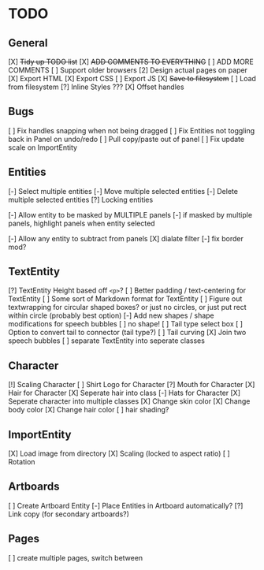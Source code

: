 

# TODO

## General

[X] ~~Tidy up TODO list~~
[X] ~~ADD COMMENTS TO EVERYTHING~~
[ ] ADD MORE COMMENTS
[ ] Support older browsers
[2] Design actual pages on paper
[X] Export HTML
[X] Export CSS
[ ] Export JS
[X] ~~Save to filesystem~~
[ ] Load from filesystem
[?] Inline Styles ???
[X] Offset handles

## Bugs

[ ] Fix handles snapping when not being dragged
[ ] Fix Entities not toggling back in Panel on undo/redo
[ ] Pull copy/paste out of panel
[ ] Fix update scale on ImportEntity

## Entities
[-] Select multiple entities
[-] Move multiple selected entities
[-] Delete multiple selected entities
[?] Locking entities

[-] Allow entity to be masked by MULTIPLE panels
[-] if masked by multiple panels, highlight panels when entity selected

[-] Allow any entity to subtract from panels
    [X] dialate filter
    [-] fix border mod?

## TextEntity
[?] TextEntity Height based off `<p>`?
[ ] Better padding / text-centering for TextEntity
[ ] Some sort of Markdown format for TextEntity
[ ] Figure out textwrapping for circular shaped boxes? or just no circles, or just put rect within circle (probably best option)
[-] Add new shapes / shape modifications for speech bubbles
    [ ] no shape!
[ ] Tail type select box
    [ ] Option to convert tail to connector (tail type?)
[ ] Tail curving
[X] Join two speech bubbles
[ ] separate TextEntity into seperate classes


## Character
[!] Scaling Character
[ ] Shirt Logo for Character
[?] Mouth for Character
[X] Hair for Character
[X] Seperate hair into class
[-] Hats for Character
[X] Seperate character into multiple classes
[X] Change skin color
[X] Change body color
[X] Change hair color
[ ] hair shading?

## ImportEntity
[X] Load image from directory
[X] Scaling (locked to aspect ratio)
[ ] Rotation

## Artboards
[ ] Create Artboard Entity
[-] Place Entities in Artboard automatically?
[?] Link copy (for secondary artboards?)

## Pages
[ ] create multiple pages, switch between

